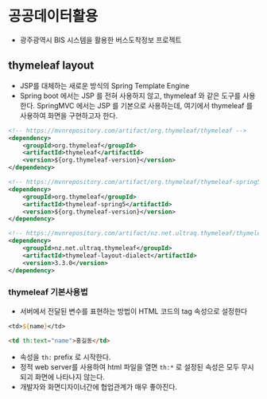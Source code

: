 # 공공데이터활용
- 광주광역시 BIS 시스템을 활용한 버스도착정보 프로젝트

## thymeleaf layout
- JSP를 대체하는 새로운 방식의 Spring Template Engine
- Spring boot 에서는 JSP 를 전혀 사용하지 않고, thymeleaf 와 같은 도구를 사용한다. SpringMVC 에서는 JSP 를 기본으로 사용하는데, 여기에서 thymeleaf 를 사용하여 화면을 구현하고자 한다.
```xml
<!-- https://mvnrepository.com/artifact/org.thymeleaf/thymeleaf -->
<dependency>
	<groupId>org.thymeleaf</groupId>
	<artifactId>thymeleaf</artifactId>
	<version>${org.thymeleaf-version}</version>
</dependency>

<!-- https://mvnrepository.com/artifact/org.thymeleaf/thymeleaf-spring5 -->
<dependency>
	<groupId>org.thymeleaf</groupId>
	<artifactId>thymeleaf-spring5</artifactId>
	<version>${org.thymeleaf-version}</version>
</dependency>

<!-- https://mvnrepository.com/artifact/nz.net.ultraq.thymeleaf/thymeleaf-layout-dialect -->
<dependency>
	<groupId>nz.net.ultraq.thymeleaf</groupId>
	<artifactId>thymeleaf-layout-dialect</artifactId>
	<version>3.3.0</version>
</dependency>
```

### thymeleaf 기본사용법
- 서버에서 전달된 변수를 표현하는 방법이 HTML 코드의 tag 속성으로 설정한다
```jsp
<td>${name}</td>
```

```html
<td th:text="name">홍길동</td>
```
- 속성을 `th:` prefix 로 시작한다.
- 정적 web server를 사용하여 html 파일을 열면 `th:*` 로 설정된 속성은 모두 무시되괴 화면에 나타나지 않는다.
- 개발자와 화면디자이너간에 협업관계가 매우 좋아진다.